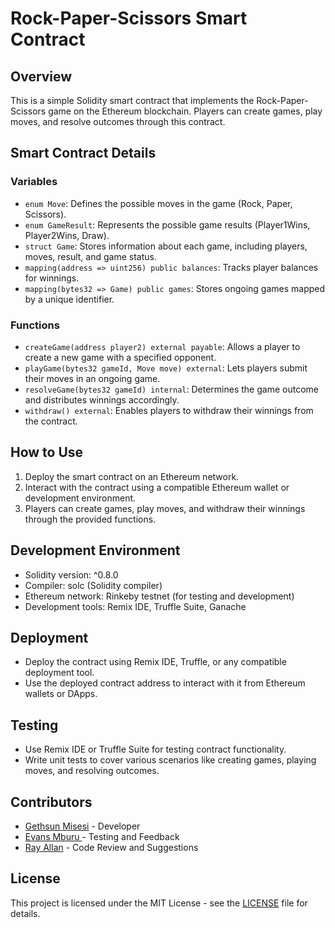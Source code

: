 # Rock-Paper-Scissors Smart Contract

## Overview

This is a simple Solidity smart contract that implements the Rock-Paper-Scissors game on the Ethereum blockchain. Players can create games, play moves, and resolve outcomes through this contract.

## Smart Contract Details

### Variables

- `enum Move`: Defines the possible moves in the game (Rock, Paper, Scissors).
- `enum GameResult`: Represents the possible game results (Player1Wins, Player2Wins, Draw).
- `struct Game`: Stores information about each game, including players, moves, result, and game status.
- `mapping(address => uint256) public balances`: Tracks player balances for winnings.
- `mapping(bytes32 => Game) public games`: Stores ongoing games mapped by a unique identifier.

### Functions

- `createGame(address player2) external payable`: Allows a player to create a new game with a specified opponent.
- `playGame(bytes32 gameId, Move move) external`: Lets players submit their moves in an ongoing game.
- `resolveGame(bytes32 gameId) internal`: Determines the game outcome and distributes winnings accordingly.
- `withdraw() external`: Enables players to withdraw their winnings from the contract.

## How to Use

1. Deploy the smart contract on an Ethereum network.
2. Interact with the contract using a compatible Ethereum wallet or development environment.
3. Players can create games, play moves, and withdraw their winnings through the provided functions.

## Development Environment

- Solidity version: ^0.8.0
- Compiler: solc (Solidity compiler)
- Ethereum network: Rinkeby testnet (for testing and development)
- Development tools: Remix IDE, Truffle Suite, Ganache

## Deployment

- Deploy the contract using Remix IDE, Truffle, or any compatible deployment tool.
- Use the deployed contract address to interact with it from Ethereum wallets or DApps.

## Testing

- Use Remix IDE or Truffle Suite for testing contract functionality.
- Write unit tests to cover various scenarios like creating games, playing moves, and resolving outcomes.

## Contributors

- [Gethsun Misesi](https://github.com/gethsun1) - Developer
- [Evans Mburu ](https://github.com/evansmburu) - Testing and Feedback
- [Ray Allan](https://github.com/raynor) - Code Review and Suggestions

## License

This project is licensed under the MIT License - see the [LICENSE](LICENSE) file for details.
